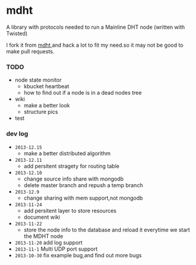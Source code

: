 mdht
====

A library with protocols needed to run a Mainline DHT node (written with Twisted)

I fork it from [mdht][1],and hack a lot to fit my need.so it may not be good to make pull requests.

### TODO
- node state monitor
  - kbucket heartbeat
  - how to find out if a node is in a dead nodes tree
- wiki
  - make a better look
  - structure pics
- test

### dev log
- `2013-12.15`
  - make a better distributed algorithm
- `2013-12.11`
  - add persitent stragety for routing table
- `2013-12.10`
  - change source info share with mongodb
  - delete master branch and repush a temp branch
- `2013-12.9`
  - change sharing with mem support,not mongodb
- `2013-11-24`
  - add  persitent layer to store resources
  - document wiki
- `2013-11-22`
  - store the node info to the database and reload it everytime we start the MDHT node
- `2013-11-20` add log support
- `2013-11-1`  Multi UDP port support
- `2013-10-30` fix example bug,and find out more bugs

[1]: https://github.com/gsko/mdht
